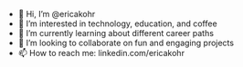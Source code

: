 - 👋 Hi, I’m @ericakohr
- 👀 I’m interested in technology, education, and coffee
- 🌱 I’m currently learning about different career paths 
- 💞️ I’m looking to collaborate on fun and engaging projects
- 📫 How to reach me: linkedin.com/ericakohr

<!---
ericakohr/ericakohr is a ✨ special ✨ repository because its `README.md` (this file) appears on your GitHub profile.
You can click the Preview link to take a look at your changes.
--->
